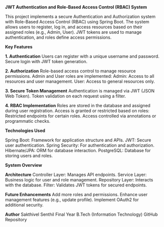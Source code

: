 **JWT Authentication and Role-Based Access Control (RBAC) System**

This project implements a secure Authentication and Authorization system with Role-Based Access Control (RBAC) using Spring Boot. The system allows users to register, log in, and access resources based on their assigned roles (e.g., Admin, User). JWT tokens are used to manage authentication, and roles define access permissions.

**Key Features**

**1. Authentication**
Users can register with a unique username and password.
Secure login with JWT token generation.

**2. Authorization**
Role-based access control to manage resource permissions.
Admin and User roles are implemented:
Admin: Access to all resources and user management.
User: Access to general resources only.

**3. Secure Token Management**
Authentication is managed via JWT (JSON Web Token).
Token validation on each request using a filter.

**4. RBAC Implementation**
Roles are stored in the database and assigned during user registration.
Access is granted or restricted based on roles:
Restricted endpoints for certain roles.
Access controlled via annotations or programmatic checks.

**Technologies Used**

Spring Boot: Framework for application structure and APIs.
JWT: Secure user authentication.
Spring Security: For authentication and authorization.
Hibernate/JPA: ORM for database interaction.
PostgreSQL: Database for storing users and roles.

**System Overview**

**Architecture**
Controller Layer: Manages API endpoints.
Service Layer: Business logic for user and role management.
Repository Layer: Interacts with the database.
Filter: Validates JWT tokens for secured endpoints.

**Future Enhancements**
Add more roles and permissions.
Enhance user management features (e.g., update profile).
Implement OAuth2 for additional security.

**Author**
Sakthivel Senthil
Final Year B.Tech (Information Technology)
GitHub Repository

